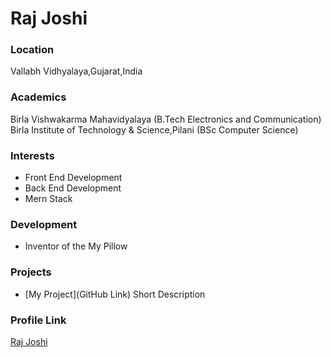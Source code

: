 # Raj Joshi

### Location

Vallabh Vidhyalaya,Gujarat,India

### Academics

Birla Vishwakarma Mahavidyalaya (B.Tech Electronics and Communication)
Birla Institute of Technology & Science,Pilani  (BSc Computer Science)

### Interests

- Front End Development
- Back End Development
- Mern Stack

### Development

- Inventor of the My Pillow

### Projects

- [My Project](GitHub Link) Short Description

### Profile Link

[Raj Joshi]( https://github.com/rajjoshi2009)
